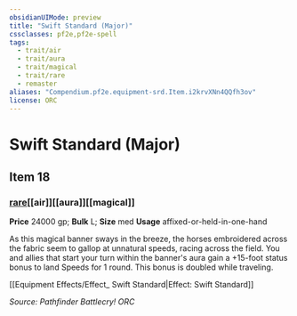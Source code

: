 ```yaml
---
obsidianUIMode: preview
title: "Swift Standard (Major)"
cssclasses: pf2e,pf2e-spell
tags:
  - trait/air
  - trait/aura
  - trait/magical
  - trait/rare
  - remaster
aliases: "Compendium.pf2e.equipment-srd.Item.i2krvXNn4QQfh3ov"
license: ORC
---
```

# Swift Standard (Major)
## Item 18
### [rare](rare "Rare Rarity Trait")[[air]][[aura]][[magical]]


**Price** 24000 gp; 
**Bulk** L; **Size** med
**Usage** affixed-or-held-in-one-hand

As this magical banner sways in the breeze, the horses embroidered across the fabric seem to gallop at unnatural speeds, racing across the field. You and allies that start your turn within the banner's aura gain a +15-foot status bonus to land Speeds for 1 round. This bonus is doubled while traveling.

[[Equipment Effects/Effect_ Swift Standard|Effect: Swift Standard]]

*Source: Pathfinder Battlecry!*
*ORC*